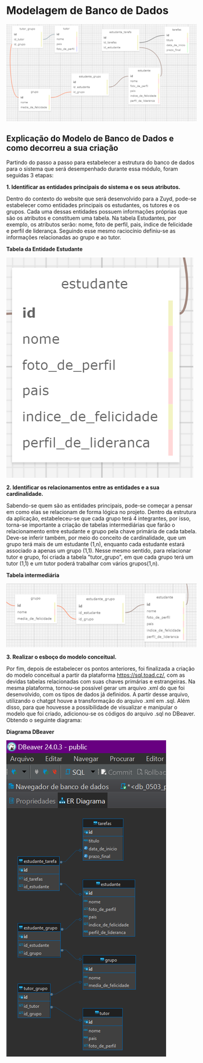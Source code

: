 # Modelagem de Banco de Dados

![Modelagem de Banco de Dados](img/modelo-sqltoad.png)


## Explicação do Modelo de Banco de Dados e como decorreu a sua criação

Partindo do passo a passo para estabelecer a estrutura do banco de dados para o sistema que será desempenhado durante essa módulo, foram seguidas 3 etapas:

**1. Identificar as entidades principais do sistema e os seus atributos.**

Dentro do contexto do website que será desenvolvido para a Zuyd, pode-se estabelecer como entidades principais os estudantes, os tutores e os grupos. Cada uma dessas entidades possuem informações próprias que são os atributos e constituem uma tabela. Na tabela Estudantes, por exemplo, os atributos serão: nome, foto de perfil, pais, índice de felicidade e perfil de liderança. Seguindo esse mesmo raciocínio definiu-se as informações relacionadas ao grupo e ao tutor.

**Tabela da Entidade Estudante**

![Tabela Estudante](img/tabela_estudante.png)

**2. Identificar os relacionamentos entre as entidades e a sua cardinalidade.**

Sabendo-se quem são as entidades principais, pode-se começar a pensar em como elas se relacionam de forma lógica no projeto. Dentro da estrutura da aplicação, estabeleceu-se que cada grupo terá 4 integrantes, por isso, torna-se importante a criação de tabelas intermediárias que farão o relacionamento entre estudante e grupo pela chave primária de cada tabela. Deve-se inferir também, por meio do conceito de cardinalidade, que um grupo terá mais de um estudante (1,n), enquanto cada estudante estará associado a apenas um grupo (1,1).
Nesse mesmo sentido, para relacionar tutor e grupo, foi criada a tabela "tutor_grupo", em que cada grupo terá um tutor (1,1) e um tutor poderá trabalhar com vários grupos(1,n).

**Tabela intermediária**

![Relacionamento](img/relacionamento.png)

**3. Realizar o esboço do modelo conceitual.**

Por fim, depois de estabelecer os pontos anteriores, foi finalizada a criação do modelo conceitual a partir da plataforma https://sql.toad.cz/, com as devidas tabelas relacionadas com suas chaves primárias e estrangeiras.
Na mesma plataforma, tornou-se possível gerar um arquivo .xml do que foi desenvolvido, com os tipos de dados já definidos. A partir desse arquivo, utilizando o chatgpt houve a transformação do arquivo .xml em .sql.
Além disso, para que houvesse a possibilidade de visualizar e manipular o modelo que foi criado, adicionou-se os códigos do arquivo .sql no DBeaver. Obtendo o seguinte diagrama:

**Diagrama DBeaver**

![Diagrama DBeaver](img/modelo-dbeaver.png)


